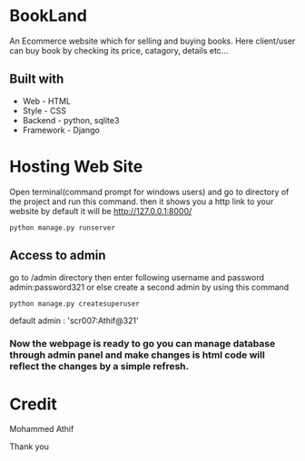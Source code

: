 # BookLand
An Ecommerce website which for selling and buying books. Here client/user can buy book by checking its price, catagory, details etc...

## Built with
<ul>
<li>Web - HTML</li>
<li>Style - CSS</li>
<li>Backend - python, sqlite3</li>
<li>Framework - Django</li>
</ul>


# Hosting Web Site

Open terminal(command prompt for windows users) and go to directory of the project and run this command. then it shows you a http link to your website by default it will be http://127.0.0.1:8000/

    python manage.py runserver


## Access to admin

go to /admin directory then enter following username and password admin:password321 or else create a second admin by using this command

    python manage.py createsuperuser
    
default admin : 'scr007:Athif@321'

### Now the webpage is ready to go you can manage database through admin panel and make changes is html code will reflect the changes by a simple refresh.

# Credit 

Mohammed Athif

Thank you
